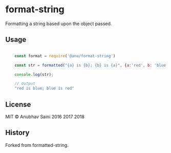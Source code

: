 # format-string

Formatting a string based upon the object passed.

## Usage

```javascript

    const format = require('@anu/format-string')

    const str = formatted("{a} is {b}; {b} is {a}", {a:'red', b: 'blue'})

    console.log(str);

    // output
    "red is blue; blue is red"

```

## License

MIT &copy; Anubhav Saini 2016 2017 2018

## History

Forked from formatted-string.
